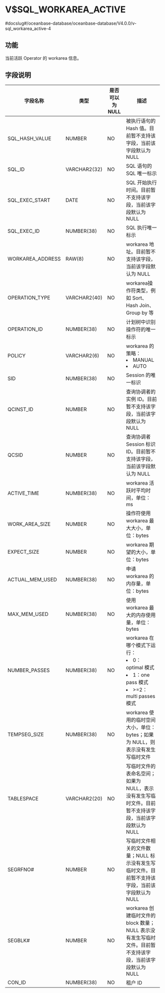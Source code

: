 V$SQL_WORKAREA_ACTIVE 
==========================================
#docslug#/oceanbase-database/oceanbase-database/V4.0.0/v-sql_workarea_active-4


**功能** 
---------------------------

当前活跃 Operator 的 workarea 信息。

**字段说明** 
-----------------------------



|     **字段名称**     |    **类型**    | **是否可以为 NULL** |                                                                                                       **描述**                                                                                                        |
|------------------|--------------|----------------|---------------------------------------------------------------------------------------------------------------------------------------------------------------------------------------------------------------------|
| SQL_HASH_VALUE   | NUMBER       | NO             | 被执行语句的 Hash 值。目前暂不支持该字段，当前该字段默认为 NULL                                                                                                                                                                               |
| SQL_ID           | VARCHAR2(32) | NO             | SQL 语句的 SQL 唯一标示                                                                                                                                                                                                    |
| SQL_EXEC_START   | DATE         | NO             | SQL 开始执行时间。目前暂不支持该字段，当前该字段默认为 NULL                                                                                                                                                                                  |
| SQL_EXEC_ID      | NUMBER(38)   | NO             | SQL 执行唯一标示                                                                                                                                                                                                          |
| WORKAREA_ADDRESS | RAW(8)       | NO             | workarea 地址。目前暂不支持该字段，当前该字段默认为 NULL                                                                                                                                                                                 |
| OPERATION_TYPE   | VARCHAR2(40) | NO             | workarea操作符类型，例如 Sort、Hash Join、Group by 等                                                                                                                                                                          |
| OPERATION_ID     | NUMBER(38)   | NO             | 计划树中识别操作符的唯一标示                                                                                                                                                                                                      |
| POLICY           | VARCHAR2(6)  | NO             | workarea 的策略： <li> MANUAL   <li> AUTO                                                                                  |
| SID              | NUMBER(38)   | NO             | Session 的唯一标识                                                                                                                                                                                                       |
| QCINST_ID        | NUMBER       | NO             | 查询协调者的实例 ID。目前暂不支持该字段，当前该字段默认为 NULL                                                                                                                                                                                 |
| QCSID            | NUMBER       | NO             | 查询协调者 Session 标识 ID。目前暂不支持该字段，当前该字段默认为 NULL                                                                                                                                                                         |
| ACTIVE_TIME      | NUMBER(38)   | NO             | workarea 活跃时平均时间，单位：ms                                                                                                                                                                                              |
| WORK_AREA_SIZE   | NUMBER       | NO             | 操作符使用 workarea 最大大小，单位：bytes                                                                                                                                                                                        |
| EXPECT_SIZE      | NUMBER       | NO             | workarea 期望的大小，单位：bytes                                                                                                                                                                                             |
| ACTUAL_MEM_USED  | NUMBER(38)   | NO             | 申请 workarea 的内存量，单位：bytes                                                                                                                                                                                           |
| MAX_MEM_USED     | NUMBER(38)   | NO             | 使用 workarea 最大的内存使用量，单位：bytes                                                                                                                                                                                       |
| NUMBER_PASSES    | NUMBER(38)   | NO             | workarea 在哪个模式下运行： <li> 0：optimal 模式   <li> 1：one pass 模式   <li> \>=2：multi passes 模式    |
| TEMPSEG_SIZE     | NUMBER(38)   | NO             | workarea 使用的临时空间大小，单位：bytes；如果为 NULL，则表示没有发生写临时文件                                                                                                                                                                   |
| TABLESPACE       | VARCHAR2(20) | NO             | 写临时文件的表命名空间；如果为 NULL，表示没有发生写临时文件。目前暂不支持该字段，当前该字段默认为 NULL                                                                                                                                                            |
| SEGRFNO#         | NUMBER       | NO             | 写临时文件相关的文件数量；NULL 标示没有发生写临时文件。目前暂不支持该字段，当前该字段默认为 NULL                                                                                                                                                               |
| SEGBLK#          | NUMBER       | NO             | workarea 创建临时文件的 block 数量；NULL 表示没有发生写临时文件。目前暂不支持该字段，当前该字段默认为 NULL                                                                                                                                                  |
| CON_ID           | NUMBER(38)   | NO             | 租户 ID                                                                                                                                                                                                               |



